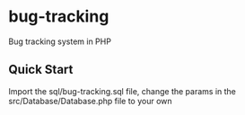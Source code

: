 # bug-tracking
Bug tracking system in PHP

## Quick Start
Import the sql/bug-tracking.sql file, change the params in the src/Database/Database.php file to your own
